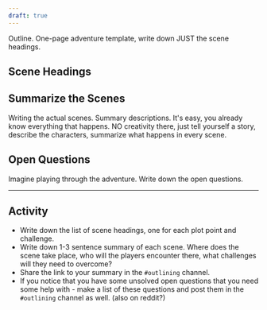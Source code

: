 ```yaml
---
draft: true
---
```


Outline. One-page adventure template, write down JUST the scene headings.

## Scene Headings

## Summarize the Scenes
Writing the actual scenes. Summary descriptions. It's easy, you already know everything that happens. NO creativity there, just tell yourself a story, describe the characters, summarize what happens in every scene. 

## Open Questions
Imagine playing through the adventure. Write down the open questions.


---

## Activity
- Write down the list of scene headings, one for each plot point and challenge.
- Write down 1-3 sentence summary of each scene. Where does the scene take place, who will the players encounter there, what challenges will they need to overcome?
- Share the link to your summary in the `#outlining` channel.
- If you notice that you have some unsolved open questions that you need some help with - make a list of these questions and post them in the `#outlining` channel as well. (also on reddit?)